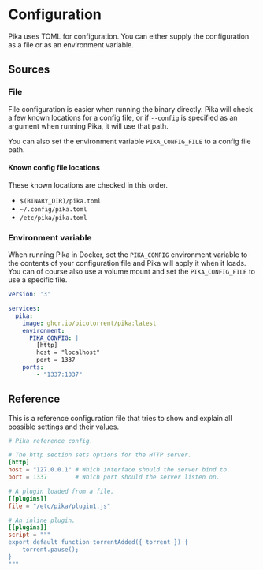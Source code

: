# Configuration

Pika uses TOML for configuration. You can either supply the configuration as a
file or as an environment variable.

## Sources

### File

File configuration is easier when running the binary directly. Pika will check
a few known locations for a config file, or if `--config` is specified as an
argument when running Pika, it will use that path.

You can also set the environment variable `PIKA_CONFIG_FILE` to a config file path.

#### Known config file locations

These known locations are checked in this order.

* `$(BINARY_DIR)/pika.toml`
* `~/.config/pika.toml`
* `/etc/pika/pika.toml`

### Environment variable

When running Pika in Docker, set the `PIKA_CONFIG` environment variable to the
contents of your configuration file and Pika will apply it when it loads. You
can of course also use a volume mount and set the `PIKA_CONFIG_FILE` to use a specific file.

```yaml
version: '3'

services:
  pika:
    image: ghcr.io/picotorrent/pika:latest
    environment:
      PIKA_CONFIG: |
        [http]
        host = "localhost"
        port = 1337
    ports:
        - "1337:1337"
```

## Reference

This is a reference configuration file that tries to show and explain all
possible settings and their values.

```toml
# Pika reference config.

# The http section sets options for the HTTP server.
[http]
host = "127.0.0.1" # Which interface should the server bind to.
port = 1337        # Which port should the server listen on.

# A plugin loaded from a file.
[[plugins]]
file = "/etc/pika/plugin1.js"

# An inline plugin.
[[plugins]]
script = """
export default function torrentAdded({ torrent }) {
    torrent.pause();
}
"""
```
